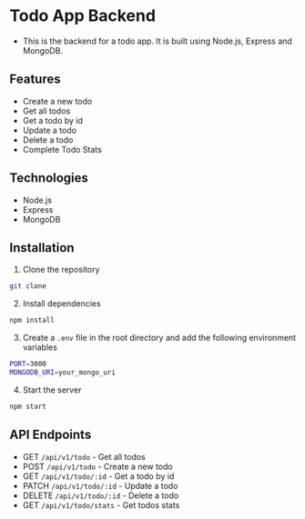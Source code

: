 # Todo App Backend

- This is the backend for a todo app. It is built using Node.js, Express and MongoDB.

## Features

- Create a new todo
- Get all todos
- Get a todo by id
- Update a todo
- Delete a todo
- Complete Todo Stats

## Technologies

- Node.js
- Express
- MongoDB

## Installation

1. Clone the repository

```bash
git clone
```

2. Install dependencies

```bash
npm install
```

3. Create a `.env` file in the root directory and add the following environment variables

```bash
PORT=3000
MONGODB_URI=your_mongo_uri
```

4. Start the server

```bash
npm start
```

## API Endpoints

- GET `/api/v1/todo` - Get all todos
- POST `/api/v1/todo` - Create a new todo
- GET `/api/v1/todo/:id` - Get a todo by id
- PATCH `/api/v1/todo/:id` - Update a todo
- DELETE `/api/v1/todo/:id` - Delete a todo
- GET `/api/v1/todo/stats` - Get todos stats
